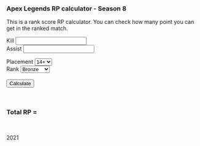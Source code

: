 <html lang="en">

<head>
  <meta charset="UTF-8">
<meta name="viewport" content="width=device-width, initial-scale=1.0">
<title>Apex Legends RP calculator - Season 8</title>

<link rel="stylesheet" href="/css.css">
<script defer src="/main.js"></script>
<link rel="icon" href="/favicon.png" type="image/x-icon">

</head>

<div class="entry-content">

<script src="https://ajax.googleapis.com/ajax/libs/jquery/3.3.1/jquery.min.js"></script>

<h3>Apex Legends RP calculator - Season 8</h3>
<p>This is a rank score RP calculator. You can check how many point you can get in the ranked match.</p>
<p> </p>
<p>Kill <input id="kill2" type="number" />
<br />
Assist <input id="assist2" type="number" />
</p>
<p>Placement <select id="palcement">
<option value="0">14+</option>
<option value="1">13</option>
<option value="2">12</option>
<option value="3">11</option>
<option value="4">10</option>
<option value="5">9</option>
<option value="6">8</option>
<option value="7">7</option>
<option value="8">6</option>
<option value="9">5</option>
<option value="10">4</option>
<option value="11">3</option>
<option value="12">2</option>
<option value="13">1</option>
</select><br />Rank <select id="rank">
<option value="0">Bronze</option>
<option value="12">Silver</option>
<option value="24">Gold</option>
<option value="36">Platinum</option>
<option value="48">Diamond</option>
<option value="60">Predator</option>
</select>

<br>
<br>
<input id="sum_button" type="button" value="Calculate" />
<p>
<br /> <h3>Total RP = <span id="total"></span><br /> </h3>

<!-- <input id="sum_button" type="button" value="Run" /></p> -->
<p><br>

<script type="text/javascript">
// <![CDATA[
$(function() {
    let add = function(a, b) {
        return Number(a) + Number(b);
    };

    $('#sum_button').click(function() {
         let array1 = new Array(0,5,5,5,10,10,20,20,30,30,40,40,60,100);
         let array2 = new Array(10,10,10,10,12,12,12,12,12,15,15,20,20,25);
         let a = $('#kill2').val();
         let b = $('#assist2').val();
         let c = document.getElementById("palcement").value;
         let d = document.getElementById("rank").value;
         let res = Math.min(add(a, b),6);
         res = Math.max(res,0);
         let res2 = res*array2[c] + array1[c] - d;
        $('#total').text(res2);
    });
});
// ]]>

</script>

<div> </div>
<p> </p>
<p>2021</p>
    

  
</div>

</html>
